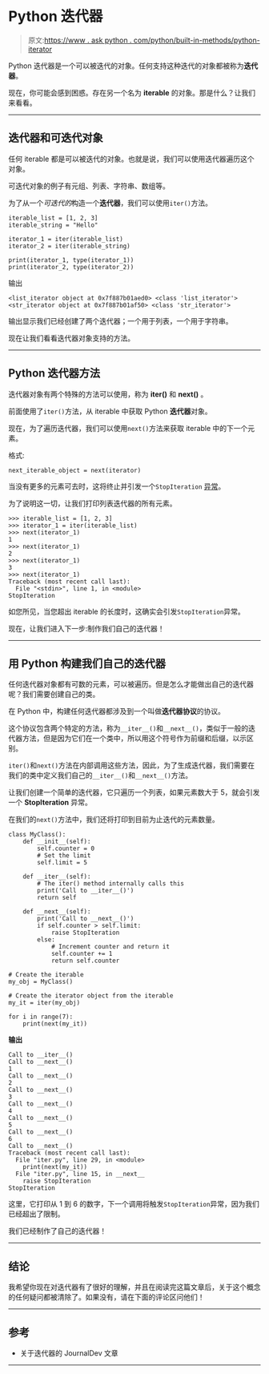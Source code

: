 # Python 迭代器

> 原文:[https://www . ask python . com/python/built-in-methods/python-iterator](https://www.askpython.com/python/built-in-methods/python-iterator)

Python 迭代器是一个可以被迭代的对象。任何支持这种迭代的对象都被称为**迭代器**。

现在，你可能会感到困惑。存在另一个名为 **iterable** 的对象。那是什么？让我们来看看。

* * *

## 迭代器和可迭代对象

任何 iterable 都是可以被迭代的对象。也就是说，我们可以使用迭代器遍历这个对象。

可迭代对象的例子有元组、列表、字符串、数组等。

为了从一个*可迭代的*构造一个**迭代器**，我们可以使用`iter()`方法。

```
iterable_list = [1, 2, 3]
iterable_string = "Hello"

iterator_1 = iter(iterable_list)
iterator_2 = iter(iterable_string)

print(iterator_1, type(iterator_1))
print(iterator_2, type(iterator_2))

```

输出

```
<list_iterator object at 0x7f887b01aed0> <class 'list_iterator'>
<str_iterator object at 0x7f887b01af50> <class 'str_iterator'>

```

输出显示我们已经创建了两个迭代器；一个用于列表，一个用于字符串。

现在让我们看看迭代器对象支持的方法。

* * *

## Python 迭代器方法

迭代器对象有两个特殊的方法可以使用，称为 **iter()** 和 **next()** 。

前面使用了`iter()`方法，从 iterable 中获取 Python **迭代器**对象。

现在，为了遍历迭代器，我们可以使用`next()`方法来获取 iterable 中的下一个元素。

格式:

```
next_iterable_object = next(iterator)

```

当没有更多的元素可去时，这将终止并引发一个`StopIteration` [异常](https://www.askpython.com/python/python-exception-handling)。

为了说明这一切，让我们打印列表迭代器的所有元素。

```
>>> iterable_list = [1, 2, 3]
>>> iterator_1 = iter(iterable_list)
>>> next(iterator_1)
1
>>> next(iterator_1)
2
>>> next(iterator_1)
3
>>> next(iterator_1)
Traceback (most recent call last):
  File "<stdin>", line 1, in <module>
StopIteration

```

如您所见，当您超出 iterable 的长度时，这确实会引发`StopIteration`异常。

现在，让我们进入下一步:制作我们自己的迭代器！

* * *

## 用 Python 构建我们自己的迭代器

任何迭代器对象都有可数的元素，可以被遍历。但是怎么才能做出自己的迭代器呢？我们需要创建自己的类。

在 Python 中，构建任何迭代器都涉及到一个叫做**迭代器协议**的协议。

这个协议包含两个特定的方法，称为`__iter__()`和`__next__()`，类似于一般的迭代器方法，但是因为它们在一个类中，所以用这个符号作为前缀和后缀，以示区别。

`iter()`和`next()`方法在内部调用这些方法，因此，为了生成迭代器，我们需要在我们的类中定义我们自己的`__iter__()`和`__next__()`方法。

让我们创建一个简单的迭代器，它只遍历一个列表，如果元素数大于 5，就会引发一个 **StopIteration** 异常。

在我们的`next()`方法中，我们还将打印到目前为止迭代的元素数量。

```
class MyClass():
    def __init__(self):
        self.counter = 0
        # Set the limit
        self.limit = 5

    def __iter__(self):
        # The iter() method internally calls this
        print('Call to __iter__()')
        return self

    def __next__(self):
        print('Call to __next__()')
        if self.counter > self.limit:
            raise StopIteration
        else:
            # Increment counter and return it
            self.counter += 1
            return self.counter

# Create the iterable
my_obj = MyClass()

# Create the iterator object from the iterable
my_it = iter(my_obj)

for i in range(7):
    print(next(my_it))

```

**输出**

```
Call to __iter__()
Call to __next__()
1
Call to __next__()
2
Call to __next__()
3
Call to __next__()
4
Call to __next__()
5
Call to __next__()
6
Call to __next__()
Traceback (most recent call last):
  File "iter.py", line 29, in <module>
    print(next(my_it))
  File "iter.py", line 15, in __next__
    raise StopIteration
StopIteration

```

这里，它打印从 1 到 6 的数字，下一个调用将触发`StopIteration`异常，因为我们已经超出了限制。

我们已经制作了自己的迭代器！

* * *

## 结论

我希望你现在对迭代器有了很好的理解，并且在阅读完这篇文章后，关于这个概念的任何疑问都被清除了。如果没有，请在下面的评论区问他们！

* * *

## 参考

*   关于迭代器的 JournalDev 文章

* * *